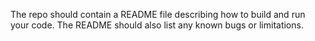 The repo should contain a README file describing how to build and run your code. The README should also list any known bugs or limitations.
